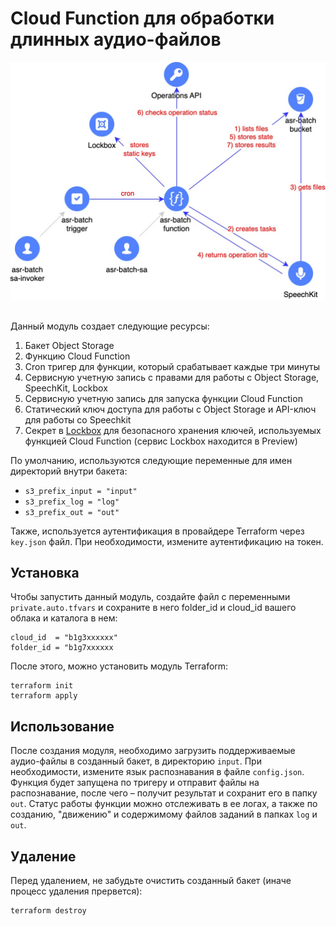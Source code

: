 # Cloud Function для обработки длинных аудио-файлов

<img src="../../img/diag-2.jpg" width="600px" alt="Процесс распознавания длинных аудио файлов" />
<br><br>

Данный модуль создает следующие ресурсы:

1. Бакет Object Storage
2. Функцию Cloud Function
3. Cron тригер для функции, который срабатывает каждые три минуты
4. Сервисную учетную запись с правами для работы с Object Storage, SpeechKit, Lockbox
5. Сервисную учетную запись для запуска функции Cloud Function
6. Статический ключ доступа для работы с Object Storage и API-ключ для работы со Speechkit
7. Секрет в [Lockbox](https://cloud.yandex.ru/services/lockbox) для безопасного хранения ключей, используемых функцией Cloud Function (сервис Lockbox находится в Preview)

По умолчанию, используются следующие переменные для имен директорий внутри бакета:
* `s3_prefix_input = "input"`
* `s3_prefix_log = "log"`
* `s3_prefix_out = "out"`

Также, используется аутентификация в провайдере Terraform через `key.json` файл. 
При необходимости, измените аутентификацию на токен.

## Установка

Чтобы запустить данный модуль, создайте файл с переменными `private.auto.tfvars` и сохраните в него folder_id и cloud_id вашего облака и каталога в нем:
```
cloud_id  = "b1g3xxxxxx"
folder_id = "b1g7xxxxxx
```

После этого, можно установить модуль Terraform:
```
terraform init
terraform apply
```

## Использование

После создания модуля, необходимо загрузить поддерживаемые аудио-файлы в созданный бакет, в директорию `input`.
При необходимости, измените язык распознавания в файле `config.json`.
Функция будет запущена по тригеру и отправит файлы на распознавание, после чего – получит результат и сохранит его в папку `out`.
Статус работы функции можно отслеживать в ее логах, а также по созданию, "движению" и содержимому файлов заданий в папках `log` и `out`.

## Удаление

Перед удалением, не забудьте очистить созданный бакет (иначе процесс удаления прервется):
```
terraform destroy
```